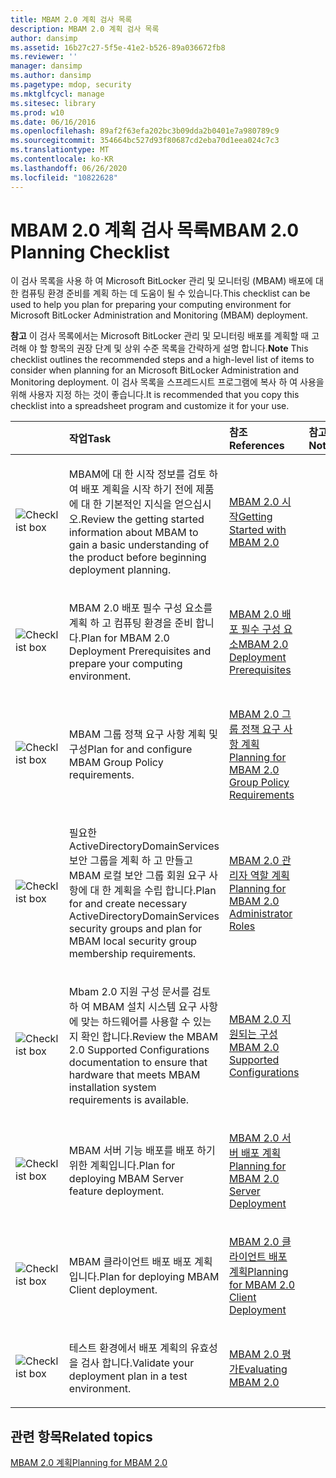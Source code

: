 ```yaml
---
title: MBAM 2.0 계획 검사 목록
description: MBAM 2.0 계획 검사 목록
author: dansimp
ms.assetid: 16b27c27-5f5e-41e2-b526-89a036672fb8
ms.reviewer: ''
manager: dansimp
ms.author: dansimp
ms.pagetype: mdop, security
ms.mktglfcycl: manage
ms.sitesec: library
ms.prod: w10
ms.date: 06/16/2016
ms.openlocfilehash: 89af2f63efa202bc3b09dda2b0401e7a980789c9
ms.sourcegitcommit: 354664bc527d93f80687cd2eba70d1eea024c7c3
ms.translationtype: MT
ms.contentlocale: ko-KR
ms.lasthandoff: 06/26/2020
ms.locfileid: "10822628"
---
```

# <span data-ttu-id="9cd3c-103">MBAM 2.0 계획 검사 목록</span><span class="sxs-lookup"><span data-stu-id="9cd3c-103">MBAM 2.0 Planning Checklist</span></span>


<span data-ttu-id="9cd3c-104">이 검사 목록을 사용 하 여 Microsoft BitLocker 관리 및 모니터링 (MBAM) 배포에 대 한 컴퓨팅 환경 준비를 계획 하는 데 도움이 될 수 있습니다.</span><span class="sxs-lookup"><span data-stu-id="9cd3c-104">This checklist can be used to help you plan for preparing your computing environment for Microsoft BitLocker Administration and Monitoring (MBAM) deployment.</span></span>

<span data-ttu-id="9cd3c-105">**참고**  이 검사 목록에서는 Microsoft BitLocker 관리 및 모니터링 배포를 계획할 때 고려해 야 할 항목의 권장 단계 및 상위 수준 목록을 간략하게 설명 합니다.</span><span class="sxs-lookup"><span data-stu-id="9cd3c-105">**Note** This checklist outlines the recommended steps and a high-level list of items to consider when planning for an Microsoft BitLocker Administration and Monitoring deployment.</span></span> <span data-ttu-id="9cd3c-106">이 검사 목록을 스프레드시트 프로그램에 복사 하 여 사용을 위해 사용자 지정 하는 것이 좋습니다.</span><span class="sxs-lookup"><span data-stu-id="9cd3c-106">It is recommended that you copy this checklist into a spreadsheet program and customize it for your use.</span></span>

 

<table>
<colgroup>
<col width="25%" />
<col width="25%" />
<col width="25%" />
<col width="25%" />
</colgroup>
<thead>
<tr class="header">
<th align="left"></th>
<th align="left"><span data-ttu-id="9cd3c-107">작업</span><span class="sxs-lookup"><span data-stu-id="9cd3c-107">Task</span></span></th>
<th align="left"><span data-ttu-id="9cd3c-108">참조</span><span class="sxs-lookup"><span data-stu-id="9cd3c-108">References</span></span></th>
<th align="left"><span data-ttu-id="9cd3c-109">참고</span><span class="sxs-lookup"><span data-stu-id="9cd3c-109">Notes</span></span></th>
</tr>
</thead>
<tbody>
<tr class="odd">
<td align="left"><img src="images/checklistbox.gif" alt="Checklist box" /></td>
<td align="left"><p><span data-ttu-id="9cd3c-110">MBAM에 대 한 시작 정보를 검토 하 여 배포 계획을 시작 하기 전에 제품에 대 한 기본적인 지식을 얻으십시오.</span><span class="sxs-lookup"><span data-stu-id="9cd3c-110">Review the getting started information about MBAM to gain a basic understanding of the product before beginning deployment planning.</span></span></p></td>
<td align="left"><p><a href="getting-started-with-mbam-20-mbam-2.md" data-raw-source="[Getting Started with MBAM 2.0](getting-started-with-mbam-20-mbam-2.md)"><span data-ttu-id="9cd3c-111">MBAM 2.0 시작</span><span class="sxs-lookup"><span data-stu-id="9cd3c-111">Getting Started with MBAM 2.0</span></span></a></p></td>
<td align="left"><p></p></td>
</tr>
<tr class="even">
<td align="left"><img src="images/checklistbox.gif" alt="Checklist box" /></td>
<td align="left"><p><span data-ttu-id="9cd3c-112">MBAM 2.0 배포 필수 구성 요소를 계획 하 고 컴퓨팅 환경을 준비 합니다.</span><span class="sxs-lookup"><span data-stu-id="9cd3c-112">Plan for MBAM 2.0 Deployment Prerequisites and prepare your computing environment.</span></span></p></td>
<td align="left"><p><a href="mbam-20-deployment-prerequisites-mbam-2.md" data-raw-source="[MBAM 2.0 Deployment Prerequisites](mbam-20-deployment-prerequisites-mbam-2.md)"><span data-ttu-id="9cd3c-113">MBAM 2.0 배포 필수 구성 요소</span><span class="sxs-lookup"><span data-stu-id="9cd3c-113">MBAM 2.0 Deployment Prerequisites</span></span></a></p></td>
<td align="left"><p></p></td>
</tr>
<tr class="odd">
<td align="left"><img src="images/checklistbox.gif" alt="Checklist box" /></td>
<td align="left"><p><span data-ttu-id="9cd3c-114">MBAM 그룹 정책 요구 사항 계획 및 구성</span><span class="sxs-lookup"><span data-stu-id="9cd3c-114">Plan for and configure MBAM Group Policy requirements.</span></span></p></td>
<td align="left"><p><a href="planning-for-mbam-20-group-policy-requirements-mbam-2.md" data-raw-source="[Planning for MBAM 2.0 Group Policy Requirements](planning-for-mbam-20-group-policy-requirements-mbam-2.md)"><span data-ttu-id="9cd3c-115">MBAM 2.0 그룹 정책 요구 사항 계획</span><span class="sxs-lookup"><span data-stu-id="9cd3c-115">Planning for MBAM 2.0 Group Policy Requirements</span></span></a></p></td>
<td align="left"><p></p></td>
</tr>
<tr class="even">
<td align="left"><img src="images/checklistbox.gif" alt="Checklist box" /></td>
<td align="left"><p><span data-ttu-id="9cd3c-116">필요한 ActiveDirectoryDomainServices 보안 그룹을 계획 하 고 만들고 MBAM 로컬 보안 그룹 회원 요구 사항에 대 한 계획을 수립 합니다.</span><span class="sxs-lookup"><span data-stu-id="9cd3c-116">Plan for and create necessary ActiveDirectoryDomainServices security groups and plan for MBAM local security group membership requirements.</span></span></p></td>
<td align="left"><p><a href="planning-for-mbam-20-administrator-roles-mbam-2.md" data-raw-source="[Planning for MBAM 2.0 Administrator Roles](planning-for-mbam-20-administrator-roles-mbam-2.md)"><span data-ttu-id="9cd3c-117">MBAM 2.0 관리자 역할 계획</span><span class="sxs-lookup"><span data-stu-id="9cd3c-117">Planning for MBAM 2.0 Administrator Roles</span></span></a></p></td>
<td align="left"><p></p></td>
</tr>
<tr class="odd">
<td align="left"><img src="images/checklistbox.gif" alt="Checklist box" /></td>
<td align="left"><p><span data-ttu-id="9cd3c-118">Mbam 2.0 지원 구성 문서를 검토 하 여 MBAM 설치 시스템 요구 사항에 맞는 하드웨어를 사용할 수 있는지 확인 합니다.</span><span class="sxs-lookup"><span data-stu-id="9cd3c-118">Review the MBAM 2.0 Supported Configurations documentation to ensure that hardware that meets MBAM installation system requirements is available.</span></span></p></td>
<td align="left"><p><a href="mbam-20-supported-configurations-mbam-2.md" data-raw-source="[MBAM 2.0 Supported Configurations](mbam-20-supported-configurations-mbam-2.md)"><span data-ttu-id="9cd3c-119">MBAM 2.0 지원되는 구성</span><span class="sxs-lookup"><span data-stu-id="9cd3c-119">MBAM 2.0 Supported Configurations</span></span></a></p></td>
<td align="left"><p></p></td>
</tr>
<tr class="even">
<td align="left"><img src="images/checklistbox.gif" alt="Checklist box" /></td>
<td align="left"><p><span data-ttu-id="9cd3c-120">MBAM 서버 기능 배포를 배포 하기 위한 계획입니다.</span><span class="sxs-lookup"><span data-stu-id="9cd3c-120">Plan for deploying MBAM Server feature deployment.</span></span></p></td>
<td align="left"><p><a href="planning-for-mbam-20-server-deployment-mbam-2.md" data-raw-source="[Planning for MBAM 2.0 Server Deployment](planning-for-mbam-20-server-deployment-mbam-2.md)"><span data-ttu-id="9cd3c-121">MBAM 2.0 서버 배포 계획</span><span class="sxs-lookup"><span data-stu-id="9cd3c-121">Planning for MBAM 2.0 Server Deployment</span></span></a></p></td>
<td align="left"><p></p></td>
</tr>
<tr class="odd">
<td align="left"><img src="images/checklistbox.gif" alt="Checklist box" /></td>
<td align="left"><p><span data-ttu-id="9cd3c-122">MBAM 클라이언트 배포 배포 계획입니다.</span><span class="sxs-lookup"><span data-stu-id="9cd3c-122">Plan for deploying MBAM Client deployment.</span></span></p></td>
<td align="left"><p><a href="planning-for-mbam-20-client-deployment-mbam-2.md" data-raw-source="[Planning for MBAM 2.0 Client Deployment](planning-for-mbam-20-client-deployment-mbam-2.md)"><span data-ttu-id="9cd3c-123">MBAM 2.0 클라이언트 배포 계획</span><span class="sxs-lookup"><span data-stu-id="9cd3c-123">Planning for MBAM 2.0 Client Deployment</span></span></a></p></td>
<td align="left"><p></p></td>
</tr>
<tr class="even">
<td align="left"><img src="images/checklistbox.gif" alt="Checklist box" /></td>
<td align="left"><p><span data-ttu-id="9cd3c-124">테스트 환경에서 배포 계획의 유효성을 검사 합니다.</span><span class="sxs-lookup"><span data-stu-id="9cd3c-124">Validate your deployment plan in a test environment.</span></span></p></td>
<td align="left"><p><a href="evaluating-mbam-20-mbam-2.md" data-raw-source="[Evaluating MBAM 2.0](evaluating-mbam-20-mbam-2.md)"><span data-ttu-id="9cd3c-125">MBAM 2.0 평가</span><span class="sxs-lookup"><span data-stu-id="9cd3c-125">Evaluating MBAM 2.0</span></span></a></p></td>
<td align="left"><p></p></td>
</tr>
</tbody>
</table>

 

## <span data-ttu-id="9cd3c-126">관련 항목</span><span class="sxs-lookup"><span data-stu-id="9cd3c-126">Related topics</span></span>


[<span data-ttu-id="9cd3c-127">MBAM 2.0 계획</span><span class="sxs-lookup"><span data-stu-id="9cd3c-127">Planning for MBAM 2.0</span></span>](planning-for-mbam-20-mbam-2.md)

 

 





